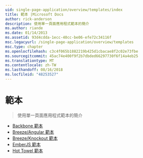 ```yaml
---
uid: single-page-application/overview/templates/index
title: 範本 |Microsoft Docs
author: rick-anderson
description: 使用單一頁面應用程式範本的簡介
ms.author: riande
ms.date: 01/14/2013
ms.assetid: 93d4cdda-1ecc-40cc-be06-efe72c34116f
msc.legacyurl: /single-page-application/overview/templates
msc.type: chapter
ms.openlocfilehash: c3c4f065b1882219b425d1cbacae8f2c02e73fbe
ms.sourcegitcommit: 45ac74e400f9f2b7dbded66297730f6f14a4eb25
ms.translationtype: MT
ms.contentlocale: zh-TW
ms.lasthandoff: 08/16/2018
ms.locfileid: "48253527"
---
```

<a name="templates"></a>範本
====================
> 使用單一頁面應用程式範本的簡介


- [Backbone 範本](backbonejs-template.md)
- [Breeze/Angular 範本](breezeangular-template.md)
- [Breeze/Knockout 範本](breezeknockout-template.md)
- [EmberJS 範本](emberjs-template.md)
- [Hot Towel 範本](hottowel-template.md)
